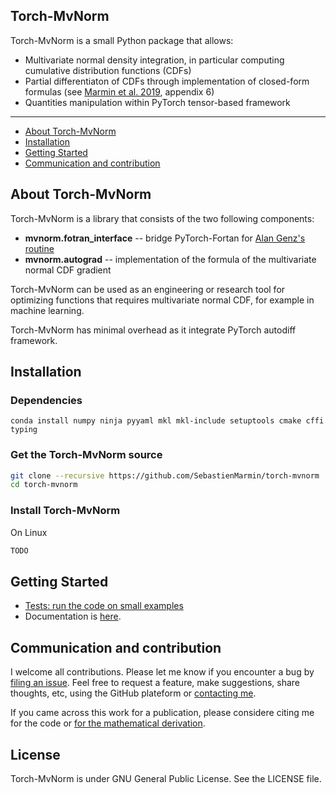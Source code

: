 Torch-MvNorm
--------------------------------------------------------------------------------

Torch-MvNorm is a small Python package that allows:

- Multivariate normal density integration, in particular computing cumulative distribution functions (CDFs)
- Partial differentiaton of CDFs through implementation of closed-form formulas (see [Marmin et al. 2019](https://hal.archives-ouvertes.fr/hal-01133220v4/document), appendix 6)
- Quantities manipulation within PyTorch tensor-based framework

---

- [About Torch-MvNorm](#about-torch-mvnorm)
- [Installation](#installation)
- [Getting Started](#getting-started)
- [Communication and contribution](#communication-and-contribution)



## About Torch-MvNorm

Torch-MvNorm is a library that consists of the two following components:

- **mvnorm.fotran_interface** -- bridge PyTorch-Fortan for [Alan Genz's routine](http://www.math.wsu.edu/faculty/genz/software/fort77/mvndstpack.f)
- **mvnorm.autograd** -- implementation of the formula of the multivariate normal CDF gradient

Torch-MvNorm can be used as an engineering or research tool for optimizing functions that requires multivariate normal CDF, for example in machine learning.

Torch-MvNorm has minimal overhead as it integrate PyTorch autodiff framework.


## Installation

### Dependencies


```
conda install numpy ninja pyyaml mkl mkl-include setuptools cmake cffi typing
```


### Get the Torch-MvNorm source
```bash
git clone --recursive https://github.com/SebastienMarmin/torch-mvnorm
cd torch-mvnorm
```

### Install Torch-MvNorm
On Linux
```bash
TODO
```


## Getting Started

- [Tests: run the code on small examples](https://github.com/SebastienMarmin/torch-mvnorm/tests)
- Documentation is [here](https://sebastienmarmin.github.io/torch-mvnorm/).

## Communication and contribution

I welcome all contributions. Please let me know if you encounter a bug by [filing an issue](https://github.com/SebastienMarmin/torch-mvnorm/issues).
Feel free to request a feature, make suggestions, share thoughts, etc, using the GitHub plateform or [contacting me](mailto:marmin-public@mailbox.org).

If you came across this work for a publication, please considere citing me for the code or [for the mathematical derivation](https://github.com/SebastienMarmin/torch-mvnorm/bib.bib).

## License

Torch-MvNorm is under GNU General Public License. See the LICENSE file.
